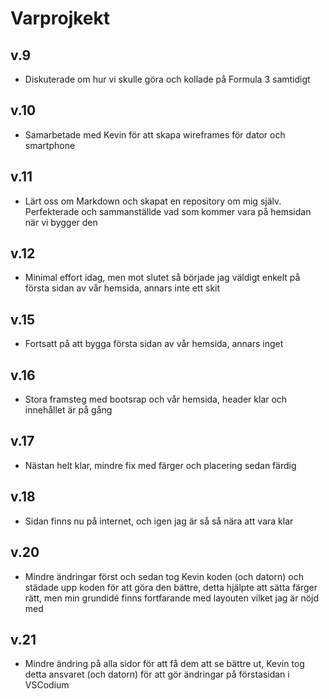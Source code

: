 # Varprojkekt
## v.9 
* Diskuterade om hur vi skulle göra och kollade på Formula 3 samtidigt
## v.10 
* Samarbetade med Kevin för att skapa wireframes för dator och smartphone
## v.11 
* Lärt oss om Markdown och skapat en repository om mig själv. Perfekterade och sammanställde vad som kommer vara på hemsidan när vi bygger den
## v.12 
* Minimal effort idag, men mot slutet så började jag väldigt enkelt på första sidan av vår hemsida, annars inte ett skit
## v.15
* Fortsatt på att bygga första sidan av vår hemsida, annars inget
## v.16
* Stora framsteg med bootsrap och vår hemsida, header klar och innehållet är på gång
## v.17
* Nästan helt klar, mindre fix med färger och placering sedan färdig
## v.18
* Sidan finns nu på internet, och igen jag är så så nära att vara klar
## v.20
* Mindre ändringar först och sedan tog Kevin koden (och datorn) och städade upp koden för att göra den bättre, detta hjälpte att sätta färger rätt, men min grundidé finns fortfarande med layouten vilket jag är nöjd med
## v.21
* Mindre ändring på alla sidor för att få dem att se bättre ut, Kevin tog detta ansvaret (och datorn) för att gör ändringar på förstasidan i VSCodium
